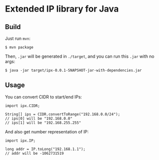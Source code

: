 Extended IP library for Java
====

## Build

Just run `mvn`:

    $ mvn package

Then, `.jar` will be generated in `./target`, and you can run this `.jar` with no args:

    $ java -jar target/ipx-0.0.1-SNAPSHOT-jar-with-dependencies.jar

## Usage

You can convert CIDR to start/end IPs:

    import ipx.CIDR;
    
    String[] ips = CIDR.convertToRange("192.168.0.0/24");
    // ips[0] will be "192.168.0.0"
    // ips[1] will be "192.168.255.255"

And also get number representation of IP:

    import ipx.IP;

    long addr = IP.toLong("192.168.1.1");
    // addr will be -1062731519

